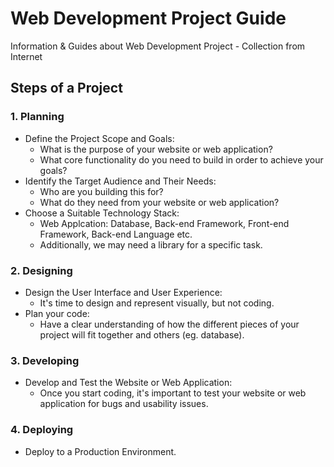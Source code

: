 # Web Development Project Guide
Information &amp; Guides about Web Development Project - Collection from Internet


## Steps of a Project
### 1. Planning
- Define the Project Scope and Goals:
  - What is the purpose of your website or web application?
  - What core functionality do you need to build in order to achieve your goals?
- Identify the Target Audience and Their Needs:
  - Who are you building this for?
  - What do they need from your website or web application?
- Choose a Suitable Technology Stack:
  - Web Applcation: Database, Back-end Framework, Front-end Framework, Back-end Language etc.
  - Additionally, we may need a library for a specific task.
### 2. Designing
- Design the User Interface and User Experience:
  - It's time to design and represent visually, but not coding.
- Plan your code:
  - Have a clear understanding of how the different pieces of your project will fit together and others (eg. database).
### 3. Developing
- Develop and Test the Website or Web Application:
  - Once you start coding, it's important to test your website or web application for bugs and usability issues.
### 4. Deploying
- Deploy to a Production Environment.
